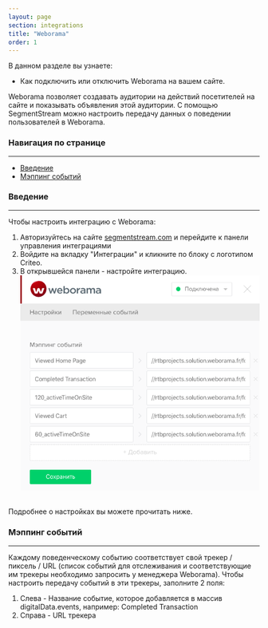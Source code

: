 ```yaml
---
layout: page
section: integrations
title: "Weborama"
order: 1
---
```


В данном разделе вы узнаете:
* Как подключить или отключить Weborama на вашем сайте.

Weborama позволяет создавать аудитории на действий посетителей на сайте и показывать объявления этой аудитории.
С помощью SegmentStream можно настроить передачу данных о поведении пользователей в Weborama.

### Навигация по странице
------
<ul class="page-navigation">
  <li><a href="#0">Введение</a></li>
  <li><a href="#1">Мэппинг событий</a></li>
</ul>

### <a name="0"></a>Введение
------
Чтобы настроить интеграцию с Weborama:
1. Авторизуйтесь на сайте [segmentstream.com](https://admin.segmentstream.com/) и перейдите к панели управления интеграциями
2. Войдите на вкладку "Интеграции" и кликните по блоку с логотипом Criteo.
3. В открывшейся панели - настройте интеграцию.
![](/img/integrations.weborama.settings.png)
<br />
Подробнее о настройках вы можете прочитать ниже.

### <a name="1"></a>Мэппинг событий
------
Каждому поведенческому событию соответствует свой трекер / пиксель / URL (список событий для отслеживания и соответствующие им трекеры необходимо запросить у менеджера Weborama).
Чтобы настроить передачу событий в эти трекеры, заполните 2 поля:
1) Слева - Название событие, которое добавляется в массив digitalData.events, например: Completed Transaction
2) Справа - URL трекера
